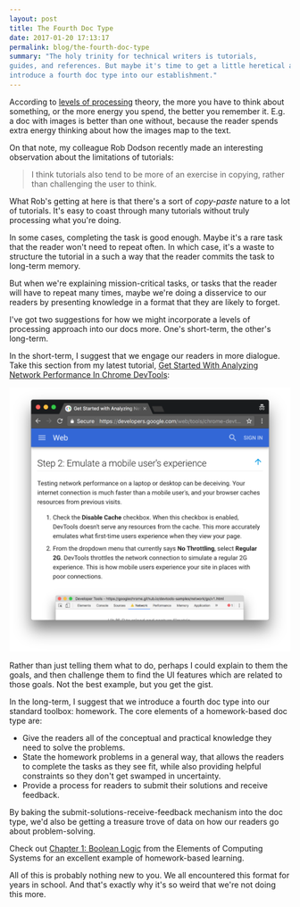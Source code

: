 ```yaml
---
layout: post
title: The Fourth Doc Type
date: 2017-01-20 17:13:17
permalink: blog/the-fourth-doc-type
summary: "The holy trinity for technical writers is tutorials,
guides, and references. But maybe it's time to get a little heretical and
introduce a fourth doc type into our establishment."
---
```


According to [levels of processing][LOP] theory, the more you have to
think about something, or the more energy you spend, the better you remember
it. E.g. a doc with images is better than one without, because the reader
spends extra energy thinking about how the images map to the text.

On that note, my colleague Rob Dodson recently made an interesting
observation about the limitations of tutorials:

<blockquote class="content__quote">
  I think tutorials also tend to be more of an exercise in copying, rather than
  challenging the user to think.
</blockquote>

What Rob's getting at here is that there's a sort of *copy-paste*
nature to a lot of tutorials. It's easy to coast through many tutorials without
truly processing what you're doing.

In some cases, completing the task is good enough. Maybe it's a rare task that
the reader won't need to repeat often. In which case, it's a waste to
structure the tutorial in a such a way that the reader commits the task to
long-term memory.

But when we're explaining mission-critical tasks, or tasks that the reader will
have to repeat many times, maybe we're doing a disservice to our readers by
presenting knowledge in a format that they are likely to forget.

I've got two suggestions for how we might incorporate
a levels of processing approach into our docs more. One's short-term, the
other's long-term.

In the short-term, I suggest that we engage our readers in more
dialogue. Take this section from my latest tutorial, [Get Started With
Analyzing Network Performance In Chrome DevTools][tutorial]:

<img alt="A screenshot from one of my tutorials that could benefit from levels
          of processing" src="/imgs/depth-of-processing.png"
     class="content__img"/>

Rather than just telling them what to do, perhaps I could explain to them
the goals, and then challenge them to find the UI features which are related
to those goals. Not the best example, but you get the gist.

In the long-term, I suggest that we introduce a fourth doc type into our
standard toolbox: homework. The core elements of a homework-based doc type
are:

* Give the readers all of the conceptual and practical knowledge they need
  to solve the problems.
* State the homework problems in a general way, that allows the readers to
  complete the tasks as they see fit, while also providing helpful constraints
  so they don't get swamped in uncertainty.
* Provide a process for readers to submit their solutions and receive
  feedback.

By baking the submit-solutions-receive-feedback mechanism into the doc type,
we'd also be getting a treasure trove of data on how our readers go about
problem-solving.

Check out [Chapter 1: Boolean Logic][HW] from the Elements of Computing
Systems for an excellent example of homework-based learning.

All of this is probably nothing new to you. We all encountered this format
for years in school. And that's exactly why it's so weird that we're not doing
this more.

[LOP]: https://en.wikipedia.org/wiki/Levels-of-processing_effect
[tutorial]: https://developers.google.com/web/tools/chrome-devtools/network-performance/
[HW]: http://www.nand2tetris.org/chapters/chapter%2001.pdf
